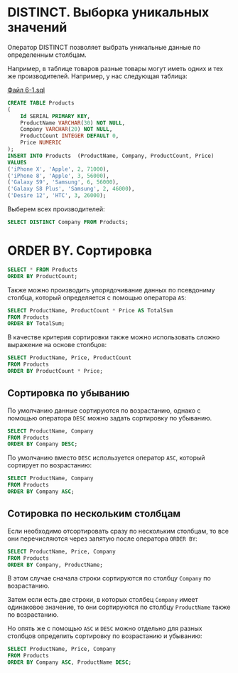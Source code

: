 # DISTINCT. Выборка уникальных значений


Оператор DISTINCT позволяет выбрать уникальные данные по определенным столбцам.

Например, в таблице товаров разные товары могут иметь одних и тех же производителей. Например, у нас следующая таблица:

[Файл 6-1.sql](sql/6-1.sql)

```sql
CREATE TABLE Products
(
    Id SERIAL PRIMARY KEY,
    ProductName VARCHAR(30) NOT NULL,
    Company VARCHAR(20) NOT NULL,
    ProductCount INTEGER DEFAULT 0,
    Price NUMERIC
);
INSERT INTO Products  (ProductName, Company, ProductCount, Price)
VALUES
('iPhone X', 'Apple', 2, 71000),
('iPhone 8', 'Apple', 3, 56000),
('Galaxy S9', 'Samsung', 6, 56000),
('Galaxy S8 Plus', 'Samsung', 2, 46000),
('Desire 12', 'HTC', 3, 26000);

```


Выберем всех производителей:

```sql
SELECT DISTINCT Company FROM Products;
```

# ORDER BY. Сортировка

```sql
SELECT * FROM Products
ORDER BY ProductCount;
```

Также можно производить упорядочивание данных по псевдониму столбца, который определяется с помощью оператора `AS`:

```sql
SELECT ProductName, ProductCount * Price AS TotalSum
FROM Products
ORDER BY TotalSum;
```

В качестве критерия сортировки также можно использовать сложно выражение на основе столбцов:

```sql
SELECT ProductName, Price, ProductCount
FROM Products
ORDER BY ProductCount * Price;
```

## Сортировка по убыванию

По умолчанию данные сортируются по возрастанию, однако с помощью оператора `DESC` можно задать сортировку по убыванию.


```sql
SELECT ProductName, Company
FROM Products
ORDER BY Company DESC;
```

По умолчанию вместо `DESC` используется оператор `ASC`, который сортирует по возрастанию:

```sql
SELECT ProductName, Company
FROM Products
ORDER BY Company ASC;
```

## Сотировка по нескольким столбцам


Если необходимо отсортировать сразу по нескольким столбцам, то все они перечисляются через запятую после оператора `ORDER BY`:


```sql
SELECT ProductName, Price, Company
FROM Products
ORDER BY Company, ProductName;
```



В этом случае сначала строки сортируются по столбцу `Company` по возрастанию. 

Затем если есть две строки, в которых столбец `Company` имеет одинаковое значение, то они сортируются по столбцу `ProductName` также по возрастанию. 

Но опять же с помощью `ASC` и `DESC` можно отдельно для разных столбцов определить сортировку по возрастанию и убыванию:


```sql
SELECT ProductName, Price, Company
FROM Products
ORDER BY Company ASC, ProductName DESC;
```